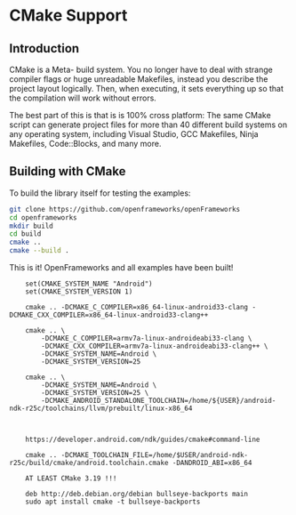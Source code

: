 
# CMake Support

## Introduction

CMake is a Meta- build system. You no longer have to deal with strange compiler flags or huge unreadable Makefiles, instead you describe the project layout logically. Then, when executing, it sets everything up so that the compilation will work without errors.

The best part of this is that is is 100% cross platform: The same CMake script can generate project files for more than 40 different build systems on any operating system, including Visual Studio, GCC Makefiles, Ninja Makefiles, Code::Blocks, and many more.

## Building with CMake

To build the library itself for testing the examples:

```bash
git clone https://github.com/openframeworks/openFrameworks
cd openframeworks
mkdir build
cd build
cmake ..
cmake --build .
```

This is it! OpenFrameworks and all examples have been built!

```
    set(CMAKE_SYSTEM_NAME "Android")
    set(CMAKE_SYSTEM_VERSION 1)

    cmake .. -DCMAKE_C_COMPILER=x86_64-linux-android33-clang -DCMAKE_CXX_COMPILER=x86_64-linux-android33-clang++

    cmake .. \
        -DCMAKE_C_COMPILER=armv7a-linux-androideabi33-clang \
        -DCMAKE_CXX_COMPILER=armv7a-linux-androideabi33-clang++ \
        -DCMAKE_SYSTEM_NAME=Android \
        -DCMAKE_SYSTEM_VERSION=25

    cmake .. \
        -DCMAKE_SYSTEM_NAME=Android \
        -DCMAKE_SYSTEM_VERSION=25 \
        -DCMAKE_ANDROID_STANDALONE_TOOLCHAIN=/home/${USER}/android-ndk-r25c/toolchains/llvm/prebuilt/linux-x86_64



    https://developer.android.com/ndk/guides/cmake#command-line

    cmake .. -DCMAKE_TOOLCHAIN_FILE=/home/$USER/android-ndk-r25c/build/cmake/android.toolchain.cmake -DANDROID_ABI=x86_64

    AT LEAST CMake 3.19 !!!

    deb http://deb.debian.org/debian bullseye-backports main
    sudo apt install cmake -t bullseye-backports
```
